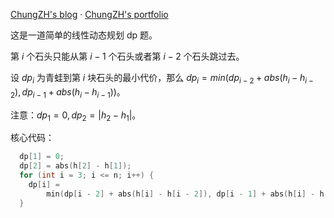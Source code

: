 [ChungZH's blog](https://chungzh.cn) · [ChungZH's portfolio](https://chungzh.cc)

这是一道简单的线性动态规划 dp 题。

第 $i$ 个石头只能从第 $i-1$ 个石头或者第 $i-2$ 个石头跳过去。

设 $dp_i$ 为青蛙到第 $i$ 块石头的最小代价，那么 $dp_i = min(dp_{i-2} + abs(h_i - h_{i - 2}), dp_{i-1} + abs(h_i - h_{i-1}))$。

注意：$dp_1 = 0, dp_2 = |h_2-h_1|$。

核心代码：

```cpp
  dp[1] = 0;
  dp[2] = abs(h[2] - h[1]);
  for (int i = 3; i <= n; i++) {
    dp[i] =
        min(dp[i - 2] + abs(h[i] - h[i - 2]), dp[i - 1] + abs(h[i] - h[i - 1]));
  }
```